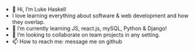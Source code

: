 - 👋 Hi, I’m Luke Haskell
- I love learning everything about software & web development and how they overlap.
- 🌱 I’m currently learning JS, react.js, mySQL, Python & Django!
- 💞️ I’m looking to collaborate on team projects in any setting.
- 📫 How to reach me: message me on github

<!---
BarkMulcher/BarkMulcher is a ✨ special ✨ repository because its `README.md` (this file) appears on your GitHub profile.
You can click the Preview link to take a look at your changes.
--->
